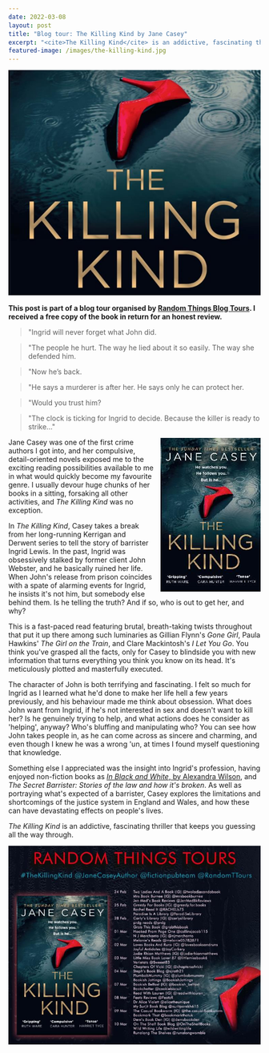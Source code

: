 ```yaml
---
date: 2022-03-08
layout: post
title: "Blog tour: The Killing Kind by Jane Casey"
excerpt: "<cite>The Killing Kind</cite> is an addictive, fascinating thriller that keeps you guessing all the way through."
featured-image: /images/the-killing-kind.jpg
---
```


![The Killing Kind](/images/the-killing-kind.jpg)

**This post is part of a blog tour organised by [Random Things Blog Tours](http://randomthingsthroughmyletterbox.blogspot.com/p/services-to-publishers-authors-blog.html). I received a free copy of the book in return for an honest review.**

> "Ingrid will never forget what John did.

> "The people he hurt. The way he lied about it so easily. The way she defended him.

> "Now he’s back.

> "He says a murderer is after her. He says only he can protect her.

> "Would you trust him?

> "The clock is ticking for Ingrid to decide. Because the killer is ready to strike..."

<img src="/images/the-killing-kind-200.jpg" alt="The Killing Kind" style="float: right; margin-bottom: 10px; margin-left: 10px;">

Jane Casey was one of the first crime authors I got into, and her compulsive, detail-oriented novels exposed me to the exciting reading possibilities available to me in what would quickly become my favourite genre. I usually devour huge chunks of her books in a sitting, forsaking all other activities, and <cite>The Killing Kind</cite> was no exception.

In <cite>The Killing Kind</cite>, Casey takes a break from her long-running Kerrigan and Derwent series to tell the story of barrister Ingrid Lewis. In the past, Ingrid was obsessively stalked by former client John Webster, and he basically ruined her life. When John's release from prison coincides with a spate of alarming events for Ingrid, he insists it's not him, but somebody else behind them. Is he telling the truth? And if so, who is out to get her, and why?

This is a fast-paced read featuring brutal, breath-taking twists throughout that put it up there among such luminaries as Gillian Flynn's <cite>Gone Girl</cite>, Paula Hawkins' <cite>The Girl on the Train</cite>, and Clare Mackintosh's <cite>I Let You Go</cite>. You think you've grasped all the facts, only for Casey to blindside you with new information that turns everything you think you know on its head. It's meticulously plotted and masterfully executed.

The character of John is both terrifying and fascinating. I felt so much for Ingrid as I learned what he'd done to make her life hell a few years previously, and his behaviour made me think about obsession. What does John want from Ingrid, if he's not interested in sex and doesn't want to kill her? Is he genuinely trying to help, and what actions does he consider as 'helping', anyway? Who's bluffing and manipulating who? You can see how John takes people in, as he can come across as sincere and charming, and even though I knew he was a wrong 'un, at times I found myself questioning that knowledge.

Something else I appreciated was the insight into Ingrid's profession, having enjoyed non-fiction books as [<cite>In Black and White</cite>, by Alexandra Wilson](/blog-tour-in-black-and-white/), and <cite>The Secret Barrister: Stories of the law and how it's broken</cite>. As well as portraying what's expected of a barrister, Casey explores the limitations and shortcomings of the justice system in England and Wales, and how these can have devastating effects on people's lives.

<cite>The Killing Kind</cite> is an addictive, fascinating thriller that keeps you guessing all the way through.

![The Killing Kind blog tour banner](/images/the-killing-kind-banner.jpg)
